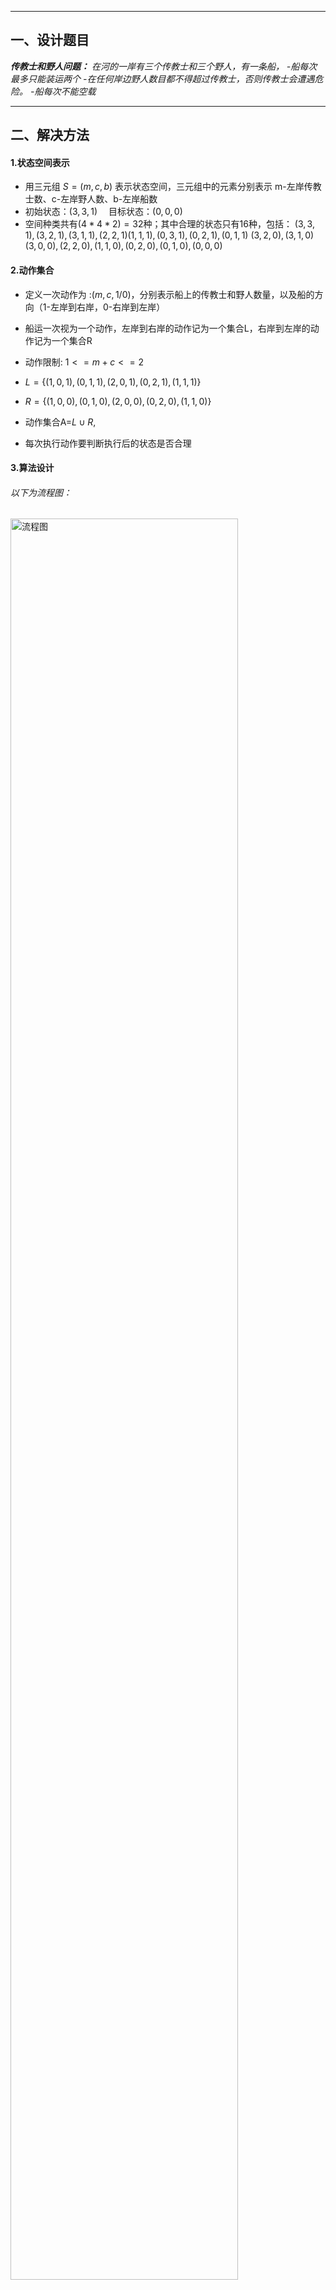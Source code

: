
---
## 一、设计题目

***传教士和野人问题：***
_在河的一岸有三个传教士和三个野人，有一条船，
-船每次最多只能装运两个
-在任何岸边野人数目都不得超过传教士，否则传教士会遭遇危险。
-船每次不能空载_

---
## 二、解决方法
#### 1.状态空间表示
- 用三元组 $S=(m,c,b)$ 表示状态空间，三元组中的元素分别表示
m-左岸传教士数、c-左岸野人数、b-左岸船数
- 初始状态：$(3,3,1)$ 　目标状态：$(0,0,0)$
- 空间种类共有$(4*4*2)=32$种；其中合理的状态只有16种，包括：
$(3,3,1),(3,2,1),(3,1,1),(2,2,1)(1,1,1),(0,3,1),(0,2,1),(0,1,1)$
$(3,2,0),(3,1,0)(3,0,0),(2,2,0),(1,1,0),(0,2,0),(0,1,0),(0,0,0)$

#### 2.动作集合
- 定义一次动作为 :$(m,c,1/0)$，分别表示船上的传教士和野人数量，以及船的方向（1-左岸到右岸，0-右岸到左岸）
- 船运一次视为一个动作，左岸到右岸的动作记为一个集合L，右岸到左岸的动作记为一个集合R
- 动作限制: $1<=m+c<=2$
- $L=\{ (1,0,1),(0,1,1),(2,0,1),(0,2,1),(1,1,1) \}$
- $R=\{ (1,0,0),(0,1,0),(2,0,0),(0,2,0),(1,1,0) \}$
- 动作集合A=$L \cup R$, 

- 每次执行动作要判断执行后的状态是否合理
#### 3.算法设计
###### 以下为流程图：
<img src=/Python/MC问题/assets/流程图.png width="85%" title="流程图">

###### 该算法中使用的估计函数：
1. $ f(n)=g(n)+h(n) $ 其中$g(n)=d(n)$表示节点深度，$h(n)=m+c-2b$
- 其中$g(n)$即实际路径深度一定大于等于最优路径深度，有$g(n)>=g^*(n)>0$
- $(m+c-2b)$表示与$(0,0,0)$最接近的距离，所以$h(n)<=h^*(n)$
2. 上述算法采用了PriorityQueue优先队列,是一种全局择优算法

***结论：该算法为A\*搜索算法***

---
#### 4.内容扩展
##### 将传教士和野人问题扩展为M个传教士和C个野人和船可载K人的问题
***算法修改：*** 
- 初始状态设置为$S=(M,C,1)$
- $h(n)=m+c-Kb$
####程序代码

~~~python
from queue import PriorityQueue

 #题设条件
M=int(input("传教士数："))
C=int(input("野人数："))
K=int(input("船的最大载人数：")) 
~~~
~~~python
 #定义Node类
class Node:
    def __init__(self,missionaries, cannibals, boat,depth,parent):
        self.missionaries = missionaries
        self.cannibals = cannibals
        self.boat = boat
        self.depth = depth
        self.parent = parent
        self.state = (self.missionaries, self.cannibals, self.boat)
        self.priority = depth + missionaries + cannibals - K*boat  #设置f(n)
~~~
~~~python                          
    def is_valid(self):  #检查状态的合法性
        if self.missionaries < 0 or self.cannibals < 0:
            return False
        if self.missionaries > M or self.cannibals > C:
            return False
        if self.cannibals > self.missionaries > 0:
            return False
        if C - self.cannibals > M - self.missionaries > 0:
            return False
        return True
~~~
~~~python
    def is_goal(self):  #检查是否达到目标状态
        return self.missionaries == 0 and self.cannibals == 0 and self.boat == 0
~~~
~~~python
    def Child_Nodes(self): #生成每个节点的子节点表
        Child_Nodes = []
        if self.boat == 1: #船在左岸
            for m in range(self.missionaries+1):
                for c in range(self.cannibals+1):       #穷举可执行动作
                    if 1 <= m + c <= K:  #判断动作是否合法
                        Child_Node = Node(self.missionaries - m, 
                        self.cannibals - c, 0,self.depth+1,self)
                        if Child_Node.is_valid(): #p判断后续状态是否合法
                            Child_Nodes.append(Child_Node) #若合法，加入子节点列表
~~~
~~~python                            
        else:             #船在右岸,同理
            for m in range(M-self.missionaries+1):
                for c in range(C-self.cannibals+1):
                    if 1 <= m + c <= K:
                        Child_Node = Node(self.missionaries + m, 
                        self.cannibals + c, 1,self.depth+1,self)
                        if Child_Node.is_valid():
                            Child_Nodes.append(Child_Node)
                            
        return Child_Nodes
~~~
~~~python      
    def __lt__(self, other):
        return self.priority < other.priority
    
~~~
~~~python    
def solve():   # A* 算法
    node = Node(M, C, 1, 0, None)  # 定义初始状态
    if node.is_goal():             # 是否为目标状态
        return "You are already at the goal!"
~~~
~~~python    
    else:   
        frontier = PriorityQueue()  #定义待扩展节点队列
        visited = {}             #定义已访问节点字典
        visited[node.state]=node.depth    #将初始节点加入已访问列表
~~~
~~~python        
        for Child_Node in node.Child_Nodes():                  #放入初始态的子节点
            frontier.put(Child_Node)    

        while not frontier.empty():            #当存在节点可拓展时 
            node = frontier.get()              #选择一个节点拓展
            visited[node.state]=node.depth            #将该节点加入已访问列表
~~~
~~~python
            if node.is_goal():                 #检查当前节点是否为目标状态
                path = []                      #若是，回溯路径 
                path.append(node)
                while node.parent is not None:
                    path.append(node.parent)
                    node = node.parent
                path.reverse() 
                return path                    #返回路径
~~~
~~~python                


            else:                              #若未达到目标状态，继续拓展
                for Child_Node in node.Child_Nodes(): 
                    if Child_Node.state not in visited:                 #判断子节点状态是否已访问
                        frontier.put(Child_Node)                        #否，直接拓展
                    else:                                               #是，比较深度
                        if Child_Node.depth < visited[Child_Node.state]:   
                            visited[Child_Node.state]=Child_Node.depth  #当前深度更小，则替换
                            frontier.put(Child_Node)                    #拓展该节点
    return None
~~~
~~~python
 #解决问题并打印路径
path = solve()
if path is not None:
    print(f"\nSolution found with {len(path)-1} steps!\n")
    print("{:<10} {:<13} {:<13} {:<10}".format("Step", "Missionaries", "Cannibals", "Boat"))
    print("--------------------------------------------------")
    for i, node in enumerate(path):
        print("{:<10} {:<13} {:<13} {:<10}".format(i, node.missionaries, 
        node.cannibals, ['   | R ', ' L |   '][node.boat]))
        print("--------------------------------------------------")
else:
    print("No solution found.") 
~~~

---

##### 程序运行结果

<img src=/Python/MC问题/assets/demo.png width="80%" align=left > 
